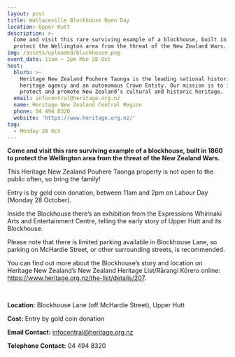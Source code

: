 ```yaml
---
layout: post
title: Wallaceville Blockhouse Open Day
location: Upper Hutt
description: >-
  Come and visit this rare surviving example of a blockhouse, built in 1860 to
  protect the Wellington area from the threat of the New Zealand Wars.
img: /assets/uploaded/blockhouse.png
event_date: 11am – 2pm Mon 28 Oct
host:
  blurb: >-
    Heritage New Zealand Pouhere Taonga is the leading national historic
    heritage agency and an autonomous Crown Entity. Our mission is to identify,
    protect and promote New Zealand’s cultural and historic heritage.
  email: infocentral@heritage.org.nz
  name: Heritage New Zealand Central Region
  phone: 04 494 8320
  website: 'https://www.heritage.org.nz/'
tag:
  - Monday 28 Oct
---
```

**Come and visit this rare surviving example of a blockhouse, built in 1860 to protect the Wellington area from the threat of the New Zealand Wars.**

This Heritage New Zealand Pouhere Taonga property is not open to the public often, so bring the family! 

Entry is by gold coin donation, between 11am and 2pm on Labour Day (Monday 28 October). 

Inside the Blockhouse there’s an exhibition from the Expressions Whirinaki Arts and Entertainment Centre, telling the early story of Upper Hutt and its Blockhouse.

Please note that there is limited parking available in Blockhouse Lane, so parking on McHardie Street, or other surrounding streets, is recommended.

You can find out more about the Blockhouse’s story and location on Heritage New Zealand’s New Zealand Heritage List/Rārangi Kōrero online: <https://www.heritage.org.nz/the-list/details/207>.

<br>

**Location:** Blockhouse Lane (off McHardie Street), Upper Hutt

**Cost:** Entry by gold coin donation

**Email Contact:** infocentral@heritage.org.nz

**Telephone Contact:** 04 494 8320
